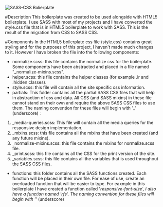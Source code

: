 ![SASS-CSS Bolierplate ](http://dl.dropbox.com/u/28188511/SASS-CSS%20Boilerplate/logo.png)

#Description
This boilerplate was created to be used alongside with HTML5 boilerplate. I use SASS with most of my projects
and I have converted the style.css file that is in HTML5 boilerplate to work with
SASS. This is the result of the migration from CSS to SASS CSS.

#Components
In the HTML5 boilerplate css file (style.css) contains great styling and for the purposes of this 
project, I haven't made much changes to it. However I have broken the file into 
the following components:

* normalize.scss: this file contains the normalize css for the boilerplate. Some components 
have been abstracted and placed in a file named "_normalize-mixins.scss".
* helper.scss: this file contains the helper classes (for example .ir and .hidden classes).
* style.scss: this file will contain all the site specific css information.
* partials: This folder contains all the partial SASS CSS files that will help in abstraction 
of css and data. All CSS (and SASS mixins) in these file cannot stand on their own and 
require the above SASS CSS files to use them. The naming convention for these files will 
begin with '_' (underscore) :
1.  _media-queries.scss: This file will contain all the media queries for the responsive 
design implementation.
2. _mixins.scss: this file contains all the mixins that have been created (and any future 
mixins).
3. _normalize-mixins.scss: this file contains the mixins for normalize.scss file.
4. _print.scss: this file contains all the CSS for the print version of the site.
5. _variables.scss: this file contains all the variables that is used throughout the SASS
CSS files.
* functions: this folder contains all the SASS functions created. Each function will be placed in 
their own file. For ease of use, create an overloaded function that will be easier to type. For eaxmple 
in this boilerplate I have created a function called '_responsive-font-size', I also have a function
named 'rfs'. The naming convention for these files will 
begin with '_' (underscore)
